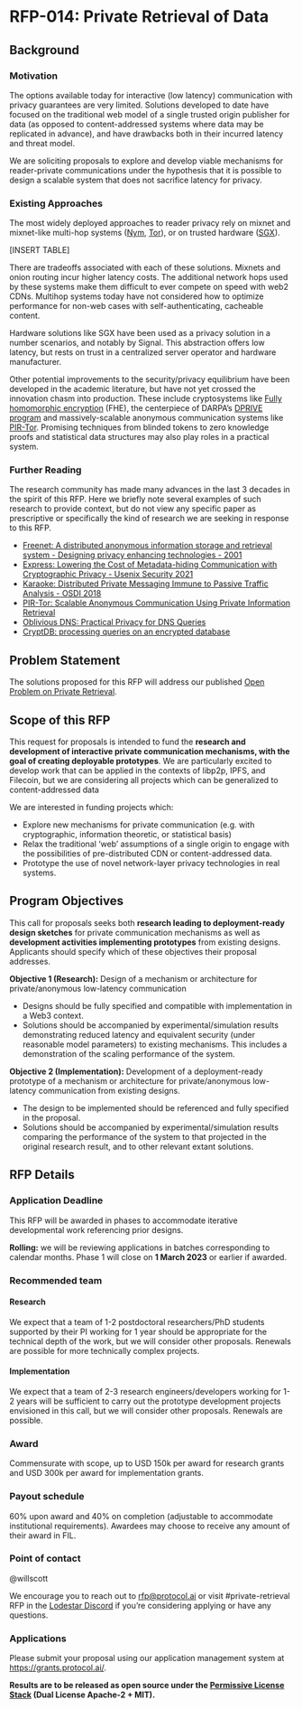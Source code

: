 # RFP-014: Private Retrieval of Data

## Background

### Motivation
The options available today for interactive (low latency) communication with privacy guarantees are very limited. Solutions developed to date have focused on the traditional web model of a single trusted origin publisher for data (as opposed to content-addressed systems where data may be replicated in advance), and have drawbacks both in their incurred latency and threat model. 

We are soliciting proposals to explore and develop viable mechanisms for reader-private communications under the hypothesis that it is possible to design a scalable system that does not sacrifice latency for privacy.

### Existing Approaches
The most widely deployed approaches to reader privacy rely on mixnet and mixnet-like multi-hop systems ([Nym](https://nymtech.net/), [Tor](https://www.torproject.org/)), or on trusted hardware ([SGX](https://www.intel.com/content/www/us/en/developer/tools/software-guard-extensions/overview.html)).

[INSERT TABLE]

There are tradeoffs associated with each of these solutions. Mixnets and onion routing incur higher latency costs. The additional network hops used by these systems make them difficult to ever compete on speed with web2 CDNs. Multihop systems today have not considered how to optimize performance for non-web cases with self-authenticating, cacheable content.

Hardware solutions like SGX have been used as a privacy solution in a number scenarios, and notably by Signal. This abstraction offers low latency, but rests on trust in a centralized server operator and hardware manufacturer.

Other potential improvements to the security/privacy equilibrium have been developed in the academic literature, but have not yet crossed the innovation chasm into production. These include cryptosystems like [Fully homomorphic encryption](http://cs.cmu.edu/~odonnell/hits09/gentry-homomorphic-encryption.pdf) (FHE), the centerpiece of  DARPA’s [DPRIVE program](https://www.darpa.mil/news-events/2020-03-02) and massively-scalable anonymous communication systems like [PIR-Tor](https://www.usenix.org/conference/usenix-security-11/pir-tor-scalable-anonymous-communication-using-private-information). Promising techniques from blinded tokens to zero knowledge proofs and statistical data structures may also play roles in a practical system.

### Further Reading
The research community has made many advances in the last 3 decades in the spirit of this RFP. Here we briefly note several examples of such research to provide context, but do not view any specific paper as prescriptive or specifically the kind of research we are seeking in response to this RFP.

- [Freenet: A distributed anonymous information storage and retrieval system - Designing privacy enhancing technologies - 2001](http://snap.stanford.edu/class/cs224w-readings/clarke00freenet.pdf)
- [Express: Lowering the Cost of Metadata-hiding Communication with Cryptographic Privacy - Usenix Security 2021](https://www.usenix.org/conference/usenixsecurity21/presentation/eskandarian)
- [Karaoke: Distributed Private Messaging Immune to Passive Traffic Analysis - OSDI 2018](https://www.usenix.org/conference/osdi18/presentation/lazar)
- [PIR-Tor: Scalable Anonymous Communication Using Private Information Retrieval](https://www.usenix.org/conference/usenix-security-11/pir-tor-scalable-anonymous-communication-using-private-information)
- [Oblivious DNS: Practical Privacy for DNS Queries](https://petsymposium.org/2019/files/papers/issue2/popets-2019-0028.pdf)
- [CryptDB: processing queries on an encrypted database](https://dl.acm.org/doi/abs/10.1145/2330667.2330691)

## Problem Statement
The solutions proposed for this RFP will address our published [Open Problem on Private Retrieval](https://github.com/protocol/research#private-retrieval). 

## Scope of this RFP
This request for proposals is intended to fund the **research and development of interactive private communication mechanisms, with the goal of creating deployable prototypes**. We are particularly excited to develop work that can be applied in the contexts of libp2p, IPFS, and Filecoin, but we are considering all projects which can be generalized to content-addressed data

We are interested in funding projects which: 
- Explore new mechanisms for private communication (e.g. with cryptographic, information theoretic, or statistical basis)
- Relax the traditional ‘web’ assumptions of a single origin to engage with the possibilities of pre-distributed CDN or content-addressed data.
- Prototype the use of novel network-layer privacy technologies in real systems.

## Program Objectives
This call for proposals seeks both **research leading to deployment-ready design sketches** for private communication mechanisms as well as **development activities implementing prototypes** from existing  designs. Applicants should specify which of these objectives their proposal addresses.

**Objective 1 (Research):**
Design of a mechanism or architecture for private/anonymous low-latency communication
- Designs should be fully specified and compatible with implementation in a Web3 context.
- Solutions should be accompanied by experimental/simulation results demonstrating reduced latency and equivalent security (under reasonable model parameters) to existing mechanisms. This includes a demonstration of the scaling performance of the system.

**Objective 2 (Implementation):**
Development of a deployment-ready prototype of a mechanism or architecture for private/anonymous low-latency communication from existing designs.
- The design to be implemented should be referenced and fully specified in the proposal. 
- Solutions should be accompanied by experimental/simulation results comparing the performance of the system to that  projected in the original research result, and to other relevant extant solutions.

## RFP Details

### Application Deadline
This RFP will be awarded in phases to accommodate iterative developmental work referencing prior designs.

**Rolling:** we will be reviewing applications in batches corresponding to calendar months. Phase 1 will close on **1 March 2023** or earlier if awarded.

### Recommended team

#### Research
We expect that a team of 1-2 postdoctoral researchers/PhD students supported by their PI working for 1 year should be appropriate for the technical depth of the work, but we will consider other proposals. Renewals are possible for more technically complex projects.

#### Implementation
We expect that a team of 2-3 research engineers/developers working for 1-2 years will be sufficient to carry out the prototype development projects envisioned in this call,  but we will consider other proposals. Renewals are possible.

### Award
Commensurate with scope, up to USD 150k per award for research grants and USD 300k per award for implementation grants.

### Payout schedule
60% upon award and 40% on completion (adjustable to accommodate institutional requirements). Awardees may choose to receive any amount of their award in FIL.

### Point of contact
@willscott 

We encourage you to reach out to rfp@protocol.ai or visit #private-retrieval RFP in the [Lodestar Discord](https://discord.gg/y63FHBWv)  if you’re considering applying or have any questions.

### Applications
Please submit your proposal using our application management system at https://grants.protocol.ai/.

**Results are to be released as open source under the [Permissive License Stack](https://protocol.ai/blog/announcing-the-permissive-license-stack/) (Dual License Apache-2 + MIT).**

